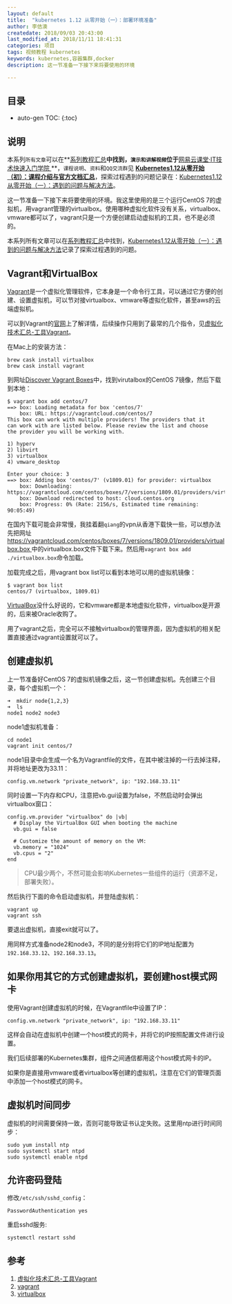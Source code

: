 ```yaml
---
layout: default
title:  "kubernetes 1.12 从零开始（一）：部署环境准备"
author: 李佶澳
createdate: 2018/09/03 20:43:00
last_modified_at: 2018/11/11 18:41:31
categories: 项目
tags: 视频教程 kubernetes
keywords: kubernetes,容器集群,docker
description: 这一节准备一下接下来将要使用的环境

---
```


## 目录
* auto-gen TOC:
{:toc}

## 说明

本系列`所有文章`可以在**[系列教程汇总](https://www.lijiaocn.com/tags/class.html)**中找到，`演示和讲解视频`位于**[网易云课堂·IT技术快速入门学院 ](https://study.163.com/provider/400000000376006/course.htm?share=2&shareId=400000000376006)**，`课程说明`、`资料`和`QQ交流群`见 **[Kubernetes1.12从零开始（初）：课程介绍与官方文档汇总](https://www.lijiaocn.com/%E9%A1%B9%E7%9B%AE/2018/10/01/k8s-class-kubernetes-intro.html#说明)**，探索过程遇到的问题记录在：[Kubernetes1.12从零开始（一）：遇到的问题与解决方法](https://www.lijiaocn.com/%E9%97%AE%E9%A2%98/2018/10/01/k8s-class-problem-and-soluation.html)。

这一节准备一下接下来将要使用的环境。我这里使用的是三个运行CentOS 7的虚拟机，用vagrant管理的virtualbox。使用哪种虚拟化软件没有关系，virtualbox、vmware都可以了，vagrant只是一个方便创建启动虚拟机的工具，也不是必须的。

本系列所有文章可以在[系列教程汇总](https://www.lijiaocn.com/tags/class.html)中找到，[Kubernetes1.12从零开始（一）：遇到的问题与解决方法](https://www.lijiaocn.com/%E9%97%AE%E9%A2%98/2018/10/01/k8s-class-problem-and-soluation.html)记录了探索过程遇到的问题。

## Vagrant和VirtualBox

[Vagrant][2]是一个虚拟化管理软件，它本身是一个命令行工具，可以通过它方便的创建、设置虚拟机，可以节对接virtualbox、vmware等虚拟化软件，甚至aws的云端虚拟机。

可以到Vagrant的[官网][2]上了解详情，后续操作只用到了最常的几个指令，见[虚拟化技术汇总-工具Vagrant][1]。

在Mac上的安装方法：

	brew cask install virtualbox
	brew cask install vagrant

到网址[Discover Vagrant Boxes](https://app.vagrantup.com/boxes/search?provider=virtualbox&q=centos&sort=downloads&utf8=%E2%9C%93)中，找到virutalbox的CentOS 7镜像，然后下载到本地：

	$ vagrant box add centos/7
	==> box: Loading metadata for box 'centos/7'
	    box: URL: https://vagrantcloud.com/centos/7
	This box can work with multiple providers! The providers that it
	can work with are listed below. Please review the list and choose
	the provider you will be working with.
	
	1) hyperv
	2) libvirt
	3) virtualbox
	4) vmware_desktop
	
	Enter your choice: 3
	==> box: Adding box 'centos/7' (v1809.01) for provider: virtualbox
	    box: Downloading: https://vagrantcloud.com/centos/boxes/7/versions/1809.01/providers/virtualbox.box
	    box: Download redirected to host: cloud.centos.org
	    box: Progress: 0% (Rate: 2156/s, Estimated time remaining: 90:05:49)

在国内下载可能会非常慢，我挂着翻`qiang`的vpn从香港下载快一些，可以想办法先把网址 [https://vagrantcloud.com/centos/boxes/7/versions/1809.01/providers/virtualbox.box ](https://vagrantcloud.com/centos/boxes/7/versions/1809.01/providers/virtualbox.box)中的virtualbox.box文件下载下来。然后用`vagrant box add ./virtualbox.box`命令加载。

加载完成之后，用vagrant box list可以看到本地可以用的虚拟机镜像：

	$ vagrant box list
	centos/7 (virtualbox, 1809.01)

[VirtualBox][3]没什么好说的，它和vmware都是本地虚拟化软件，virtualbox是开源的，后来被Oracle收购了。

用了vagrant之后，完全可以不接触virtualbox的管理界面，因为虚拟机的相关配置直接通过vagrant设置就可以了。

## 创建虚拟机

上一节准备好CentOS 7的虚拟机镜像之后，这一节创建虚拟机。先创建三个目录，每个虚拟机一个：

	➜  mkdir node{1,2,3}
	➜  ls
	node1 node2 node3

node1虚拟机准备：

	cd node1
	vagrant init centos/7

node1目录中会生成一个名为Vagrantfile的文件，在其中被注掉的一行去掉注释，并将地址更改为33.11：

	config.vm.network "private_network", ip: "192.168.33.11"

同时设置一下内存和CPU，注意把vb.gui设置为false，不然启动时会弹出virtualbox窗口：

	config.vm.provider "virtualbox" do |vb|
	  # Display the VirtualBox GUI when booting the machine
	  vb.gui = false
	
	  # Customize the amount of memory on the VM:
	  vb.memory = "1024"
	  vb.cpus = "2"
	end

>CPU最少两个，不然可能会影响Kubernetes一些组件的运行（资源不足，部署失败）。

然后执行下面的命令启动虚拟机，并登陆虚拟机：

	vagrant up
	vagrant ssh

要退出虚拟机，直接exit就可以了。

用同样方式准备node2和node3，不同的是分别将它们的IP地址配置为`192.168.33.12`、`192.168.33.13`。

## 如果你用其它的方式创建虚拟机，要创建host模式网卡

使用Vagrant创建虚拟机的时候，在Vagrantfile中设置了IP：

	config.vm.network "private_network", ip: "192.168.33.11"

这样会自动在虚拟机中创建一个host模式的网卡，并将它的IP按照配置文件进行设置。

我们后续部署的Kubernetes集群，组件之间通信都用这个host模式网卡的IP。

如果你是直接用vmware或者virtualbox等创建的虚拟机，注意在它们的管理页面中添加一个host模式的网卡。

## 虚拟机时间同步

虚拟机的时间需要保持一致，否则可能导致证书认定失败。这里用ntp进行时间同步：

	sudo yum install ntp
	sudo systemctl start ntpd
	sudo systemctl enable ntpd

## 允许密码登陆

修改`/etc/ssh/sshd_config`：

	PasswordAuthentication yes

重启sshd服务:

	systemctl restart sshd

## 参考

1. [虚拟化技术汇总-工具Vagrant][1]
2. [vagrant][2]
3. [virtualbox][3]

[1]: https://www.lijiaocn.com/%E6%8A%80%E5%B7%A7/2015/12/10/%E8%99%9A%E6%8B%9F%E5%8C%96.html#vagrant "虚拟化技术汇总-工具Vagrant"
[2]: https://www.vagrantup.com/ "vagrant"
[3]: https://www.virtualbox.org/ "virtualbox"
